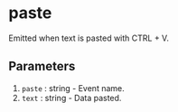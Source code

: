 # paste

Emitted when text is pasted with CTRL + V.

## Parameters

1. `paste` : string - Event name.
2. `text` : string - Data pasted.